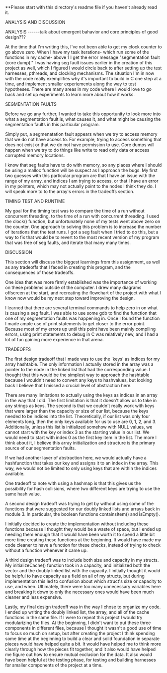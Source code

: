 **Please start with this directory's readme file if you haven't already read it.

ANALYSIS AND DISCUSSION

ANALYSIS
------talk about emergent bahavior and core principles of good design???

At the time that I'm writing this, I've not been able to get my clock counter to go above zero. When I have my task iterations- which run some of the functions in my cache- above 1 I get the error message "segmentation fault (core dump)." I was having seg fault issues earlier in the creation of this project as well, which I figured I would circle back to after setting up the test harnesses, pthreads, and clocking mechanisms. The situation I'm in now with the code really exemplifies why it's important to build in C one step at a time, and implement smaller experiements along the way to test hypotheses. There are many areas in my code where I would love to go back and set up experiments to learn more about how it works.

SEGMENTATION FAULTS

Before we go any further, I wanted to take this opportunity to look more into what a segmentation fault is, what causes it, and what might be causing the segmentation faults in this particular program.

Simply put, a segmenatation fault appears when we try to access memory that we do not have access to. For example, trying to access something that does not exist or that we do not have permission to use. Core dumps will happen when we try to do things like write to read only data or access corrupted memory locations.

I know that seg faults have to do with memory, so any places where I should be using a malloc function will be suspect as I approach the bugs. My first two guesses with this particular program are that I have an issue with the range of my array, and indices I am trying to access, or that I have an error in my pointers, which may not actually point to the nodes I think they do. I will speak more to to the array's errors in the tradeoffs section.

TIMING TEST AND RUNTIME

My goal for the timing test was to compare the time of a run without concurrent threading, to the time of a run with concurrent threading. I used the clock() function, but unfortunately none of my tests went above zero on the counter. One approach to solving this problem is to increase the number of iterations that the test runs. I got a seg fault when I tried to do this, but a way to fix that would be to revert to the most recent version of my program that was free of seg faults, and iterate that many many times.

DISCUSSION

This section will discuss the biggest learnings from this assignment, as well as any tradeoffs that I faced in creating this program, and the consequences of those tradeoffs.

One idea that was more firmly established was the importance of working on these problems outside of the computer. I drew many diagrams offscreen at the start, and recreating the flowchart of the project with what I know now would be my next step toward improving the design.

I learned that there are several terminal commands to help zero in on what is causing a seg fault. I was able to use some gdb to find the function that one of my segmentation faults was happening in. Once I found the function I made ample use of print statements to get closer to the error point. Because most of my errors up until this point have been mainly compiling errors, using print statements to debug in C was relatively new, and I had a lot of fun gaining more experience in that arena.

TRADEOFFS

The first design tradeoff that I made was to use the 'keys' as indices for my array hashtable. The only information I actually stored in the array was a pointer to the node in the linked list that had the corresponding value. I thought that this would be the simplest way to approach the hashtable because I wouldn't need to convert any keys to hashvalues, but looking back I believe that I missed a crucial level of abstraction here. 

There are many limitations to actually using the keys as indices in an array in the way that I did. The first limitation is that it doesn't allow us to take in any strings as keys. The second is that we couldn't really work with keys that were larger than the capacity or size of our list, because the keys needed to be indices into the list. Theoretically, if our list was only four elements long, then the only keys available for us to use are 0, 1, 2, and 3. Additionally, unless this list is initialized somehow with NULL values, we cannot start with the key or index 3 as the starting value in our list. We would need to start with index 0 as the first key item in the list. The more I think about it, I believe this array initialization and structure is the primary source of our segmentation faults.

If we had another layer of abstraction here, we would actually have a hashfunction that takes our key and assigns it to an index in the array. This way, we would not be limited to only using keys that are within the indices available.

One tradeoff to note with using a hashmap is that this gives us the possibility for hash collisions, where two different keys are trying to use the same hash value.

A second design tradeoff was trying to get by without using some of the functions that were suggested for our doubly linked lists and arrays back in module 3. In particular, the boolean functions containsItem() and isEmpty(). 

I initially decided to create the implementation without including these functions because I thought they would be a waste of space, but I ended up needing them enough that it would have been worth it to spend a little bit more time creating these functions at the beginning. It would have made my code cleaner to have a function for these checks, instead of trying to check without a function whenever it came up.

A third design tradeoff was to include both size and capacity in my structs. My initializeCache() function took in a capacity, and initialized both the vector and the doubly linked list with the capacity. I initially thought it would be helpful to have capacity as a field on all of my structs, but during implementation this led to confusion about which struct's size or capacity to use, and when. Ultimately, there were too many unnecessary variables here and breaking it down to only the necessary ones would have been much cleaner and less expensive.

Lastly, my final design tradeoff was in the way I chose to organize my code. I ended up writing the doubly linked list, the array, and all of the cache functions in the same file. If I were to repeat this project I would try modularizing the files. At the beginning, I didn't want to put these three components in different files, because I thought it wasn't a good use of time to focus so much on setup, but after creating the project I think spending some time at the beginning to build a clear and solid foundation in separate pieces would have helped quite a bit. It would have helped me to think more clearly through how the pieces fit together, and it also would have helped me figure out how to ensure mutual exclusion for the data. It also would have been helpful at the testing phase, for testing and building harnesses for smaller components of the project at a time.


